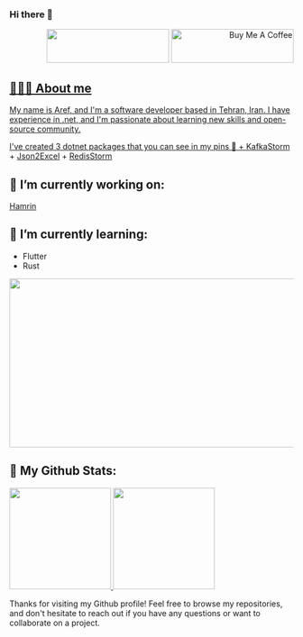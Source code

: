 ### Hi there 👋
<p align="right">
<a href="https://www.coffeebede.com/stormaref">
<img class="img-fluid" src="https://coffeebede.ir/DashboardTemplateV2/app-assets/images/banner/default-yellow.svg" 
style="height: 60px !important;width: 217px !important;" /></a>
        <a href="https://www.buymeacoffee.com/stormaref" target="_blank"><img
                src="https://cdn.buymeacoffee.com/buttons/v2/default-yellow.png" alt="Buy Me A Coffee"
                style="height: 60px !important;width: 217px !important;" />
</p>
        
## 👨🏻‍💻 About me

My name is Aref, and I'm a software developer based in Tehran, Iran. I have experience in .net, and I'm passionate about learning new skills and open-source community.


I've created 3 dotnet packages that you can see in my pins 📌
    + [KafkaStorm](https://github.com/stormaref/kafkastorm)
    + [Json2Excel](https://github.com/stormaref/Json2ExcelMiddleware)
    + [RedisStorm](https://github.com/stormaref/redisstorm)

## 🔭 I’m currently working on:

[Hamrin](https://github.com/ham-rin)

## 🌱 I’m currently learning:

* Flutter
* Rust

<a href="https://www.gitanimals.org/en_US?utm_medium=image&utm_source=stormaref&utm_content=farm">
<img
  src="https://render.gitanimals.org/farms/stormaref"
  width="900"
  height="300"
/>
</a>


## 🌟 My Github Stats:

<p align="left">
<a href="https://github.com/stormaref">
        <img height="180em"
            src="https://github-readme-stats-eight-theta.vercel.app/api?username=stormaref&show_icons=true&include_all_commits=true&count_private=true" />
</a>
<img height="180em" src="https://github-readme-stats-eight-theta.vercel.app/api/top-langs/?username=stormaref&layout=compact&langs_count=8&theme=dark"/>
</p>



Thanks for visiting my Github profile! Feel free to browse my repositories, and don't hesitate to reach out if you have any questions or want to collaborate on a project.
